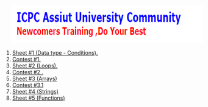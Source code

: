 
<img src="/PS/Assest/ICPC.PNG" style="margin-left:20px;width:100%;height:100px"/>
<ol>
 <li><a href="https://codeforces.com/group/MWSDmqGsZm/contest/219158">Sheet #1 (Data type - Conditions).</a></li>
 <li><a href="https://codeforces.com/group/MWSDmqGsZm/contest/326175">Contest #1.</a></li>
  <li><a href="https://codeforces.com/group/MWSDmqGsZm/contest/219432">Sheet #2 (Loops).</a></li>
   <li><a href="https://codeforces.com/group/MWSDmqGsZm/contest/326907">Contest #2 .</a></li>
   <li><a href="https://codeforces.com/group/MWSDmqGsZm/contest/219774">Sheet #3 (Arrays)</a></li>
   <li><a href="https://codeforces.com/group/MWSDmqGsZm/contest/329103">Contest #3.1</a></li>
  <li><a href="https://codeforces.com/group/MWSDmqGsZm/contest/219856">Sheet #4 (Strings)</a></li>
  <li><a href="https://codeforces.com/group/MWSDmqGsZm/contest/223205">Sheet #5 (Functions)</a></li>
</ol>

